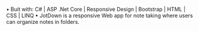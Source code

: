 • Buit with: C# | ASP .Net Core | Responsive Design | Bootstrap | HTML |  CSS | LINQ
• JotDown is a responsive Web app for note taking where users can organize notes in folders.
